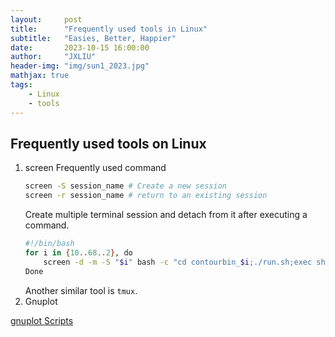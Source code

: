 ```yaml
---
layout:     post
title:      "Frequently used tools in Linux"
subtitle:   "Easies, Better, Happier"
date:       2023-10-15 16:00:00
author:     "JXLIU"
header-img: "img/sun1_2023.jpg"
mathjax: true
tags:
    - Linux
    - tools
---
```


## Frequently used tools on Linux
1. screen
   Frequently used command
   ```bash
   screen -S session_name # Create a new session
   screen -r session_name # return to an existing session
   ```
   Create multiple terminal session and detach from it after executing a command.
   ```bash
   #!/bin/bash
   for i in {10..68..2}, do
       screen -d -m -S "$i" bash -c "cd contourbin_$i;./run.sh;exec sh"
   Done
   ```
   Another similar tool is `tmux`.
2. Gnuplot

[gnuplot Scripts](https://www.bwcx.top/2024/07/24/gnuplot/)